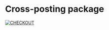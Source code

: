 # Cross-posting package  

[![CHECKOUT](https://github.com/PlugFox/crosspost/actions/workflows/checkout.yml/badge.svg)](https://github.com/PlugFox/crosspost/actions/workflows/checkout.yml)

